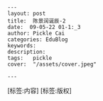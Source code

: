 
    ---
    layout: post  
    title:  陈景润诞辰-2  
    date:  09-05-22 01-1:_3  
    author: Pickle Cai  
    categories: EduBlog  
    keywords: 
    description:   
    tags:	pickle   
    cover:  "/assets/cover.jpeg"  

    ---  
    
[标签:内容]
 [标签:版权]

